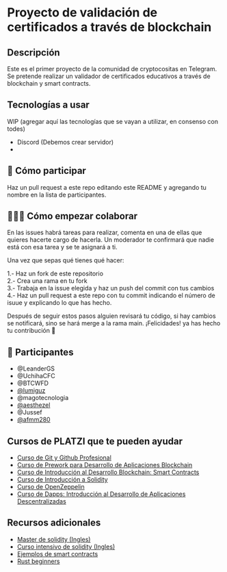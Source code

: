 # Proyecto de validación de certificados a través de blockchain

## Descripción

Este es el primer proyecto de la comunidad de cryptocositas en Telegram. Se pretende realizar un validador de certificados educativos a través de blockchain y smart contracts. 

## Tecnologías a usar 

WIP (agregar aquí las tecnologías que se vayan a utilizar, en consenso con todes)

- Discord (Debemos crear servidor)
- 

## 🚀 Cómo participar 

Haz un pull request a este repo editando este README y agregando tu nombre en la lista de participantes.


## 👩🏻‍💻 Cómo empezar colaborar 

En las issues habrá tareas para realizar, comenta en una de ellas que quieres hacerte cargo de hacerla. Un moderador te confirmará que nadie está con esa tarea y se te asignará a ti. 

Una vez que sepas qué tienes qué hacer:

1.- Haz un fork de este repositorio  
2.- Crea una rama en tu fork  
3.- Trabaja en la issue elegida y haz un push del commit con tus cambios  
4.- Haz un pull request a este repo con tu commit indicando el número de isuue y explicando lo que has hecho.  

Después de seguir estos pasos alguien revisará tu código, si hay cambios se notificará, sino se hará merge a la rama main. ¡Felicidades! ya has hecho tu contribución 🚀

##  💪 Participantes 

-  @LeanderGS
-  @UchihaCFC
-  @BTCWFD
-  [@lumiguz](https://github.com/lumiguz)
-  @magotecnologia
-  [@aesthezel](https://github.com/aesthezel)
-  @Jussef
-  [@afmm280](https://github.com/amenam101)

##  Cursos de PLATZI que te pueden ayudar

- [Curso de Git y Github Profesional](https://platzi.com/cursos/git-github/)
- [Curso de Prework para Desarrollo de Aplicaciones Blockchain](https://platzi.com/cursos/prework-blockchain/)
- [Curso de Introducción al Desarrollo Blockchain: Smart Contracts](https://platzi.com/cursos/smart-contracts/)
- [Curso de Introducción a Solidity](https://platzi.com/cursos/solidity/)
- [Curso de OpenZeppelin](https://platzi.com/cursos/openzeppelin/)
- [Curso de Dapps: Introducción al Desarrollo de Aplicaciones Descentralizadas](https://platzi.com/cursos/intro-dapps/)

## Recursos adicionales

- [Master de solidity (Ingles)](https://www.youtube.com/watch?v=pqxNmdwEHio&list=PLS5SEs8ZftgVnWHv2_mkvJjn5HBOkde3g)
- [Curso intensivo de solidity (Ingles)](https://www.youtube.com/watch?v=M576WGiDBdQ)
- [Ejemplos de smart contracts](https://solidity-by-example.org/)
- [Rust beginners](https://www.youtube.com/watch?v=MsocPEZBd-M)




